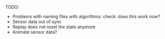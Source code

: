 TODO:
- Problems with naming files with algorithms: check: does this work now?
- Sensor data out of sync
- Replay does not reset the state anymore
- Animate sensor data?